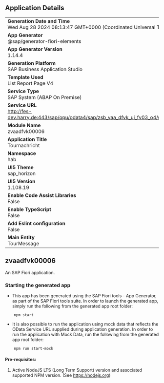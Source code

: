 ## Application Details
|               |
| ------------- |
|**Generation Date and Time**<br>Wed Aug 28 2024 08:13:47 GMT+0000 (Coordinated Universal Time)|
|**App Generator**<br>@sap/generator-fiori-elements|
|**App Generator Version**<br>1.14.4|
|**Generation Platform**<br>SAP Business Application Studio|
|**Template Used**<br>List Report Page V4|
|**Service Type**<br>SAP System (ABAP On Premise)|
|**Service URL**<br>http://fes-dev.harry.de:443/sap/opu/odata4/sap/zsb_vaa_dfvk_ui_fv03_o4/srvd/sap/zsd_vaa_dfvk_ui_fv03/0001/|
|**Module Name**<br>zvaadfvk00006|
|**Application Title**<br>Tournachricht|
|**Namespace**<br>hab|
|**UI5 Theme**<br>sap_horizon|
|**UI5 Version**<br>1.108.19|
|**Enable Code Assist Libraries**<br>False|
|**Enable TypeScript**<br>False|
|**Add Eslint configuration**<br>False|
|**Main Entity**<br>TourMessage|

## zvaadfvk00006

An SAP Fiori application.

### Starting the generated app

-   This app has been generated using the SAP Fiori tools - App Generator, as part of the SAP Fiori tools suite.  In order to launch the generated app, simply run the following from the generated app root folder:

```
    npm start
```

- It is also possible to run the application using mock data that reflects the OData Service URL supplied during application generation.  In order to run the application with Mock Data, run the following from the generated app root folder:

```
    npm run start-mock
```

#### Pre-requisites:

1. Active NodeJS LTS (Long Term Support) version and associated supported NPM version.  (See https://nodejs.org)


